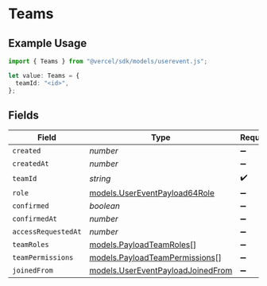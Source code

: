 # Teams

## Example Usage

```typescript
import { Teams } from "@vercel/sdk/models/userevent.js";

let value: Teams = {
  teamId: "<id>",
};
```

## Fields

| Field                                                                        | Type                                                                         | Required                                                                     | Description                                                                  |
| ---------------------------------------------------------------------------- | ---------------------------------------------------------------------------- | ---------------------------------------------------------------------------- | ---------------------------------------------------------------------------- |
| `created`                                                                    | *number*                                                                     | :heavy_minus_sign:                                                           | N/A                                                                          |
| `createdAt`                                                                  | *number*                                                                     | :heavy_minus_sign:                                                           | N/A                                                                          |
| `teamId`                                                                     | *string*                                                                     | :heavy_check_mark:                                                           | N/A                                                                          |
| `role`                                                                       | [models.UserEventPayload64Role](../models/usereventpayload64role.md)         | :heavy_minus_sign:                                                           | N/A                                                                          |
| `confirmed`                                                                  | *boolean*                                                                    | :heavy_minus_sign:                                                           | N/A                                                                          |
| `confirmedAt`                                                                | *number*                                                                     | :heavy_minus_sign:                                                           | N/A                                                                          |
| `accessRequestedAt`                                                          | *number*                                                                     | :heavy_minus_sign:                                                           | N/A                                                                          |
| `teamRoles`                                                                  | [models.PayloadTeamRoles](../models/payloadteamroles.md)[]                   | :heavy_minus_sign:                                                           | N/A                                                                          |
| `teamPermissions`                                                            | [models.PayloadTeamPermissions](../models/payloadteampermissions.md)[]       | :heavy_minus_sign:                                                           | N/A                                                                          |
| `joinedFrom`                                                                 | [models.UserEventPayloadJoinedFrom](../models/usereventpayloadjoinedfrom.md) | :heavy_minus_sign:                                                           | N/A                                                                          |